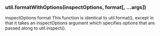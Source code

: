 ### util.formatWithOptions(inspectOptions, format[, ...args])

inspectOptions <Object>
format <string>
This function is identical to util.format(), except in that it takes an inspectOptions argument which specifies options that are passed along to util.inspect().
